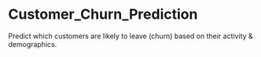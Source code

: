 # Customer_Churn_Prediction
 Predict which customers are likely to leave (churn) based on their activity &amp; demographics.
